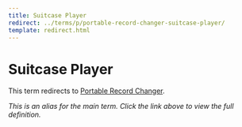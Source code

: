 ```yaml
---
title: Suitcase Player
redirect: ../terms/p/portable-record-changer-suitcase-player/
template: redirect.html
---
```


# Suitcase Player

This term redirects to [Portable Record Changer](../terms/p/portable-record-changer-suitcase-player/).

*This is an alias for the main term. Click the link above to view the full definition.*
